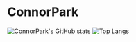 # ConnorPark
![ConnorPark's GitHub stats](https://github-readme-stats.vercel.app/api?username=connorcoco&show_icons=true&theme=dracula)
![Top Langs](https://github-readme-stats.vercel.app/api/top-langs/?username=connorcoco&layout=compact&theme=dracula)
